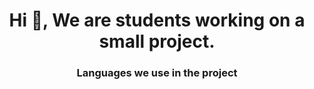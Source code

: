 <h1 align="center">Hi 👋, We are students working on a small project.</h1>
<h3 align="center"> Languages ​​we use in the project</h3>
<img src="https://a.top4top.io/p_3314cebwl1.png" alt="">

